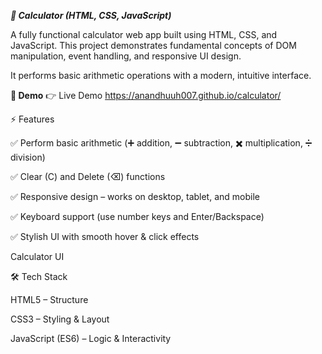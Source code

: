 ***🧮 Calculator (HTML, CSS, JavaScript)***

A fully functional calculator web app built using HTML, CSS, and JavaScript.
This project demonstrates fundamental concepts of DOM manipulation, event handling, and responsive UI design.

It performs basic arithmetic operations with a modern, intuitive interface.


**🌟 Demo**
👉 Live Demo
https://anandhuuh007.github.io/calculator/


⚡ Features

✅ Perform basic arithmetic (➕ addition, ➖ subtraction, ✖️ multiplication, ➗ division)

✅ Clear (C) and Delete (⌫) functions

✅ Responsive design – works on desktop, tablet, and mobile

✅ Keyboard support (use number keys and Enter/Backspace)

✅ Stylish UI with smooth hover & click effects




Calculator UI

🛠️ Tech Stack

HTML5 – Structure

CSS3 – Styling & Layout

JavaScript (ES6) – Logic & Interactivity
